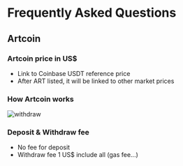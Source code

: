 # Frequently Asked Questions

## Artcoin

### Artcoin price in US$ 
- Link to Coinbase USDT reference price
- After ART listed, it will be linked to other market prices


### How Artcoin works

![withdraw](https://github.com/user-attachments/assets/f39624dd-d4c1-4679-8902-b37c9eb7df69)


### Deposit & Withdraw fee
- No fee for deposit
- Withdraw fee 1 US$ include all (gas fee...)
